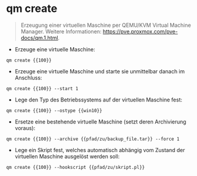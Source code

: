 # qm create

> Erzeugung einer virtuellen Maschine per QEMU/KVM Virtual Machine Manager.
> Weitere Informationen: <https://pve.proxmox.com/pve-docs/qm.1.html>.

- Erzeuge eine virtuelle Maschine:

`qm create {{100}}`

- Erzeuge eine virtuelle Maschine und starte sie unmittelbar danach im Anschluss:

`qm create {{100}} --start 1`

- Lege den Typ des Betriebssystems auf der virtuellen Maschine fest:

`qm create {{100}} --ostype {{win10}}`

- Ersetze eine bestehende virtuelle Maschine (setzt deren Archivierung voraus):

`qm create {{100}} --archive {{pfad/zu/backup_file.tar}} --force 1`

- Lege ein Skript fest, welches automatisch abhängig vom Zustand der virtuellen Maschine ausgelöst werden soll:

`qm create {{100}} --hookscript {{pfad/zu/skript.pl}}`
